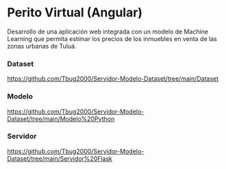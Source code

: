 # Perito Virtual (Angular)
Desarrollo de una aplicación web integrada con un modelo de Machine Learning que permita estimar los precios de los inmuebles en venta de las zonas urbanas de Tuluá.

### Dataset
https://github.com/Tbug2000/Servidor-Modelo-Dataset/tree/main/Dataset

### Modelo
https://github.com/Tbug2000/Servidor-Modelo-Dataset/tree/main/Modelo%20Python

### Servidor
https://github.com/Tbug2000/Servidor-Modelo-Dataset/tree/main/Servidor%20Flask


